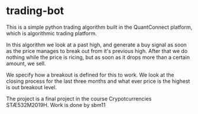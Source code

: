 # trading-bot

This is a simple python trading algorithm built in the QuantConnect platform, which is algorithmic trading platform.

In this algorithm we look at a past high, and generate a buy signal as soon as the price manages to break out from it's previous high. 
After that we do nothing while the price is ricing, but as soon as it drops more than a certain amount, we sell. 

We specify how a breakout is defined for this to work. We look at the closing process for the last three months and what ever price is the highest is out breakout level.




The project is a final project in the course Crypotcurrencies STÆ532M2019H. Work is done by sbm11
